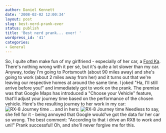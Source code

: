 ```yaml
---
author: Daniel Kennett
date: '2008-02-02 12:00:34'
layout: post
slug: best-nerd-prank-ever
status: publish
title: 'Best nerd prank... ever! '
wordpress_id: '41'
categories:
- General
---
```


So, I quite often make fun of my girlfriend - especially of her car, a
[Ford Ka](http://www.ford.co.uk/ka). There's nothing wrong with it per
sé, but it's quite a lot slower than my car. Anyway, today I'm going to
Portsmouth (about 90 miles away) and she's going to work (about 2 miles
away from her) and it turns out that we're leaving our respective homes
at around the same time. I joked "Ha, I'll still arrive before you!" and
immediately got to work on the prank. The premise was that Google Maps
has introduced a "Choose your Vehicle" feature, that'll adjust your
journey time based on the performance of the chosen vehicle. Here's the
resulting journey to her work in my car: ![RX-8 Journey time](http://danielkennett.org/pictures/GooglePrank-RX8.png) ... and in
hers: ![RX-8 Journey time](http://danielkennett.org/pictures/GooglePrank-Ka.png) Needless to
say, she fell for it - being annoyed that Google would've got the data
for her car so wrong. The best comment: "According to that i drive an
RX8 to work and uni!" Prank successful! Oh, and she'll never forgive me
for this.
